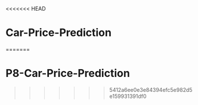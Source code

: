 <<<<<<< HEAD
# Car-Price-Prediction
=======
# P8-Car-Price-Prediction
>>>>>>> 5412a6ee0e3e84394efc5e982d5e159931391df0
